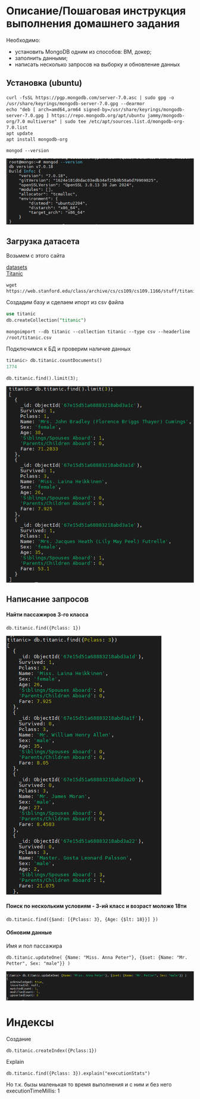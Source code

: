 # Описание/Пошаговая инструкция выполнения домашнего задания

Необходимо:

* установить MongoDB одним из способов: ВМ, докер;
* заполнить данными;
* написать несколько запросов на выборку и обновление данных

## Установка (ubuntu)

```
curl -fsSL https://pgp.mongodb.com/server-7.0.asc | sudo gpg -o /usr/share/keyrings/mongodb-server-7.0.gpg --dearmor
echo "deb [ arch=amd64,arm64 signed-by=/usr/share/keyrings/mongodb-server-7.0.gpg ] https://repo.mongodb.org/apt/ubuntu jammy/mongodb-org/7.0 multiverse" | sudo tee /etc/apt/sources.list.d/mongodb-org-7.0.list
apt update
apt install mongodb-org
```

```
mongod --version
```

![текст](png/2inst1.png)

## Загрузка датасета

Возьмем с этого сайта

[datasets](https://habr.com/ru/companies/edison/articles/480408/)   
[Titanic](https://web.stanford.edu/class/archive/cs/cs109/cs109.1166/problem12.html)

```
wget https://web.stanford.edu/class/archive/cs/cs109/cs109.1166/stuff/titanic.csv
```

Создадим базу и сделаем ипорт из csv файла

```sql
use titanic
db.createCollection("titanic")
```

```
mongoimport --db titanic --collection titanic --type csv --headerline /root/titanic.csv
```

Подключимся к БД и проверим наличие данных

```sql
titanic> db.titanic.countDocuments()
1774
```

```
db.titanic.find().limit(3);
```

![текст](png/2inst2.png)

## Написание запросов

#### Найти пассажиров 3-го класса

```
db.titanic.find({Pclass: 1})
```

![текст](png/2inst3.png)

#### Поиск по нескольким условиям - 3-ий класс и возраст моложе 18ти

```
db.titanic.find({$and: [{Pclass: 3}, {Age: {$lt: 18}}] })
```

#### Обновим данные

Имя и пол пассажира

```
db.titanic.updateOne( {Name: "Miss. Anna Peter"}, {$set: {Name: "Mr. Petter", Sex: "male"}} )
```

![текст](png/2inst4.png)

# Индексы

Создание

```
db.titanic.createIndex({Pclass:1})
```

Explain

```
db.titanic.find({Pclass: 3}).explain("executionStats")
```

Но т.к. бызы маленькая то время выполнения и с ним и без него executionTimeMillis: 1


